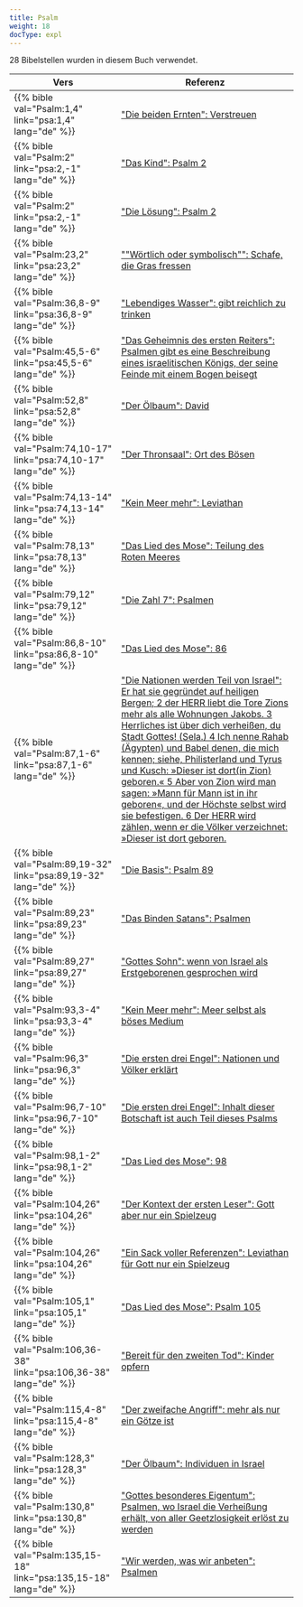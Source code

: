 ```yaml
---
title: Psalm
weight: 18
docType: expl
---
```


28 Bibelstellen wurden in diesem Buch verwendet.

| Vers | Referenz |
|-------|-----------|
| {{% bible val="Psalm:1,4" link="psa:1,4" lang="de" %}} | ["Die beiden Ernten": Verstreuen](/expl/content/harvest/gods-army-and-the-seven-angels#45b1) |
| {{% bible val="Psalm:2" link="psa:2,-1" lang="de" %}} | ["Das Kind": Psalm 2](/expl/content/jesus/a-different-christmas-story#a89c) |
| {{% bible val="Psalm:2" link="psa:2,-1" lang="de" %}} | ["Die Lösung": Psalm 2](/expl/content/letters/the-letter-to-the-church-in-thyatira#5b20) |
| {{% bible val="Psalm:23,2" link="psa:23,2" lang="de" %}} | [""Wörtlich oder symbolisch"": Schafe, die Gras fressen](/quick/background/literature/_index#None) |
| {{% bible val="Psalm:36,8-9" link="psa:36,8-9" lang="de" %}} | ["Lebendiges Wasser": gibt reichlich zu trinken](/expl/content/paradise/the-new-jerusalem#8a3f) |
| {{% bible val="Psalm:45,5-6" link="psa:45,5-6" lang="de" %}} | ["Das Geheimnis des ersten Reiters": Psalmen gibt es eine Beschreibung eines israelitischen Königs, der seine Feinde mit einem Bogen beisegt](/expl/content/seals/the-mystery-of-the-four-horse-men#bdcd) |
| {{% bible val="Psalm:52,8" link="psa:52,8" lang="de" %}} | ["Der Ölbaum": David](/expl/background/israel/the-church-is-part-of-israel#b358) |
| {{% bible val="Psalm:74,10-17" link="psa:74,10-17" lang="de" %}} | ["Der Thronsaal": Ort des Bösen](/expl/content/worship/worship-in-the-throne-room#0938) |
| {{% bible val="Psalm:74,13-14" link="psa:74,13-14" lang="de" %}} | ["Kein Meer mehr": Leviathan](/expl/content/paradise/the-new-jerusalem#eee1) |
| {{% bible val="Psalm:78,13" link="psa:78,13" lang="de" %}} | ["Das Lied des Mose": Teilung des Roten Meeres](/expl/content/harvest/gods-army-and-the-seven-angels#6689) |
| {{% bible val="Psalm:79,12" link="psa:79,12" lang="de" %}} | ["Die Zahl 7": Psalmen](/expl/background/structure/the-use-of-numbers-in-the-book-of-revelation#84db) |
| {{% bible val="Psalm:86,8-10" link="psa:86,8-10" lang="de" %}} | ["Das Lied des Mose": 86](/expl/content/harvest/gods-army-and-the-seven-angels#6689) |
| {{% bible val="Psalm:87,1-6" link="psa:87,1-6" lang="de" %}} | ["Die Nationen werden Teil von Israel": Er hat sie gegründet auf heiligen Bergen; 2 der HERR liebt die Tore Zions mehr als alle Wohnungen Jakobs. 3 Herrliches ist über dich verheißen, du Stadt Gottes! (Sela.) 4 Ich nenne Rahab (Ägypten) und Babel denen, die mich kennen; siehe, Philisterland und Tyrus und Kusch: »Dieser ist dort(in Zion) geboren.« 5 Aber von Zion wird man sagen: »Mann für Mann ist in ihr geboren«, und der Höchste selbst wird sie befestigen. 6 Der HERR wird zählen, wenn er die Völker verzeichnet: »Dieser ist dort geboren.](/expl/background/israel/the-remnant-of-israel#1c50) |
| {{% bible val="Psalm:89,19-32" link="psa:89,19-32" lang="de" %}} | ["Die Basis": Psalm 89](/expl/content/vision/setting-the-foundation#bb4f) |
| {{% bible val="Psalm:89,23" link="psa:89,23" lang="de" %}} | ["Das Binden Satans": Psalmen](/expl/content/1000y/the-thousand-year-kingdom#4bba) |
| {{% bible val="Psalm:89,27" link="psa:89,27" lang="de" %}} | ["Gottes Sohn": wenn von Israel als Erstgeborenen gesprochen wird](/expl/background/israel/the-church-is-part-of-israel#db2c) |
| {{% bible val="Psalm:93,3-4" link="psa:93,3-4" lang="de" %}} | ["Kein Meer mehr": Meer selbst als böses Medium](/expl/content/paradise/the-new-jerusalem#eee1) |
| {{% bible val="Psalm:96,3" link="psa:96,3" lang="de" %}} | ["Die ersten drei Engel": Nationen und Völker erklärt](/expl/content/harvest/gods-army-and-the-seven-angels#ad85) |
| {{% bible val="Psalm:96,7-10" link="psa:96,7-10" lang="de" %}} | ["Die ersten drei Engel": Inhalt dieser Botschaft ist auch Teil dieses Psalms](/expl/content/harvest/gods-army-and-the-seven-angels#ad85) |
| {{% bible val="Psalm:98,1-2" link="psa:98,1-2" lang="de" %}} | ["Das Lied des Mose": 98](/expl/content/harvest/gods-army-and-the-seven-angels#6689) |
| {{% bible val="Psalm:104,26" link="psa:104,26" lang="de" %}} | ["Der Kontext der ersten Leser": Gott aber nur ein Spielzeug](/expl/content/beasts/the-beasts-and-the-666-in-historical-context#a261) |
| {{% bible val="Psalm:104,26" link="psa:104,26" lang="de" %}} | ["Ein Sack voller Referenzen": Leviathan für Gott nur ein Spielzeug](/expl/content/beasts/the-nature-of-the-beast-in-the-book-of-revelation#78d1) |
| {{% bible val="Psalm:105,1" link="psa:105,1" lang="de" %}} | ["Das Lied des Mose": Psalm 105](/expl/content/harvest/gods-army-and-the-seven-angels#6689) |
| {{% bible val="Psalm:106,36-38" link="psa:106,36-38" lang="de" %}} | ["Bereit für den zweiten Tod": Kinder opfern](/expl/content/paradise/the-new-jerusalem#e855) |
| {{% bible val="Psalm:115,4-8" link="psa:115,4-8" lang="de" %}} | ["Der zweifache Angriff": mehr als nur ein Götze ist](/expl/content/beasts/the-nature-of-the-beast-in-the-book-of-revelation#a89e) |
| {{% bible val="Psalm:128,3" link="psa:128,3" lang="de" %}} | ["Der Ölbaum": Individuen in Israel](/expl/background/israel/the-church-is-part-of-israel#b358) |
| {{% bible val="Psalm:130,8" link="psa:130,8" lang="de" %}} | ["Gottes besonderes Eigentum": Psalmen, wo Israel die Verheißung erhält, von aller Geetzlosigkeit erlöst zu werden](/expl/background/israel/the-church-is-part-of-israel#9d55) |
| {{% bible val="Psalm:135,15-18" link="psa:135,15-18" lang="de" %}} | ["Wir werden, was wir anbeten": Psalmen](/appl/topics/power/worship#6523) |
